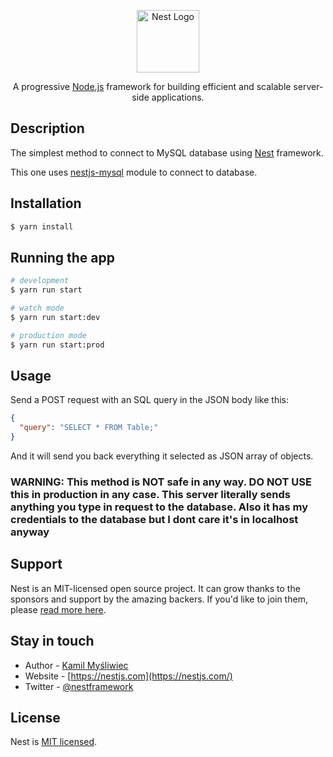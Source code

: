 <p align="center">
  <a href="http://nestjs.com/" target="blank"><img src="https://nestjs.com/img/logo-small.svg" width="100" alt="Nest Logo" /></a>
</p>

[circleci-image]: https://img.shields.io/circleci/build/github/nestjs/nest/master?token=abc123def456
[circleci-url]: https://circleci.com/gh/nestjs/nest

  <p align="center">A progressive <a href="http://nodejs.org" target="_blank">Node.js</a> framework for building efficient and scalable server-side applications.</p>
    <p align="center">


## Description

The simplest method to connect to MySQL database using [Nest](https://github.com/nestjs/nest) framework.

This one uses [nestjs-mysql](https://github.com/Tony133/nestjs-mysql) module to connect to database. 

## Installation

```bash
$ yarn install
```

## Running the app

```bash
# development
$ yarn run start

# watch mode
$ yarn run start:dev

# production mode
$ yarn run start:prod
```

## Usage

Send a POST request with an SQL query in the JSON body like this:
```json
{
  "query": "SELECT * FROM Table;"
}
```
And it will send you back everything it selected as JSON array of objects.

### WARNING: This method is NOT safe in any way. DO NOT USE this in production in any case. This server literally sends anything you type in request to the database. Also it has my credentials to the database but I dont care it's in localhost anyway

## Support

Nest is an MIT-licensed open source project. It can grow thanks to the sponsors and support by the amazing backers. If you'd like to join them, please [read more here](https://docs.nestjs.com/support).

## Stay in touch

- Author - [Kamil Myśliwiec](https://kamilmysliwiec.com)
- Website - [https://nestjs.com](https://nestjs.com/)
- Twitter - [@nestframework](https://twitter.com/nestframework)

## License

Nest is [MIT licensed](LICENSE).
